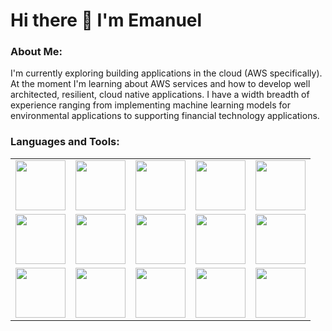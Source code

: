 # Hi there 👋 I'm Emanuel

### About Me:
I'm currently exploring building applications in the cloud (AWS specifically). At the moment I'm learning about AWS services and how to develop well architected, resilient, cloud native applications. I have a width breadth of experience ranging from implementing machine learning models for environmental applications to supporting financial technology applications.

### Languages and Tools:
<table>
  <tr>
  <td><img src="https://upload.wikimedia.org/wikipedia/commons/thumb/c/c3/Python-logo-notext.svg/1869px-Python-logo-notext.svg.png" width="80" height="80"></td>
  <td><img src="https://upload.wikimedia.org/wikipedia/en/thumb/3/30/Java_programming_language_logo.svg/182px-Java_programming_language_logo.svg.png" width="80" height="80"></img></td>
  <td><img src="https://cpl.thalesgroup.com/sites/default/files/inline-images/microsoft-sql_server.png" width="80" height="80"></img></td>
  <td><img src="https://upload.wikimedia.org/wikipedia/commons/thumb/7/73/Arduino_IDE_logo.svg/2048px-Arduino_IDE_logo.svg.png" width="80" height="80"></img></td>
  <td><img src="https://upload.wikimedia.org/wikipedia/commons/thumb/6/6a/JavaScript-logo.png/640px-JavaScript-logo.png" width="80" height="80"></img></td>
  </tr>
  <tr>
  <td><img src="https://cdn.pixabay.com/photo/2017/08/05/11/16/logo-2582748_960_720.png" width="80" height="80"></img></td>
  <td><img src="https://upload.wikimedia.org/wikipedia/commons/thumb/d/d5/CSS3_logo_and_wordmark.svg/1452px-CSS3_logo_and_wordmark.svg.png" width="80" height="80"></img></td>
  <td><img src="https://github.com/meagle21/meagle21/blob/0612e0791758156fcf8dcc4de04a95e18fcc7403/aws-certified-cloud-practitioner.png" width="80" height="80"></img></td>
  <td><img src="https://upload.wikimedia.org/wikipedia/commons/thumb/0/0a/Unofficial_Windows_logo_variant_-_2002%E2%80%932012_%28Multicolored%29.svg/2321px-Unofficial_Windows_logo_variant_-_2002%E2%80%932012_%28Multicolored%29.svg.png" width="80" height="80"></img></td>
  <td><img src="https://upload.wikimedia.org/wikipedia/commons/thumb/d/df/ArcGIS_logo.png/800px-ArcGIS_logo.png" width="80" height="80"></img></td>
  </tr>
  <tr>
  <td><img src="https://upload.wikimedia.org/wikipedia/commons/thumb/9/91/QGIS_logo_new.svg/1200px-QGIS_logo_new.svg.png" width="80" height="80"></img></td>
  <td><img src="https://tysonbarrett.com/introR/Figures/RStudio_logo.png" width="80" height="80"></img></td>
  <td><img src="https://upload.wikimedia.org/wikipedia/commons/thumb/2/22/Pandas_mark.svg/1200px-Pandas_mark.svg.png" width="80" height="80"></img></td>
  <td><img src="https://geopandas.org/en/stable/_images/geopandas_icon.png" width="80" height="80"></img></td>
  <td><img src="https://upload.wikimedia.org/wikipedia/commons/2/21/Matlab_Logo.png" width="80" height="80"></img></td>
  </tr>
</table>
